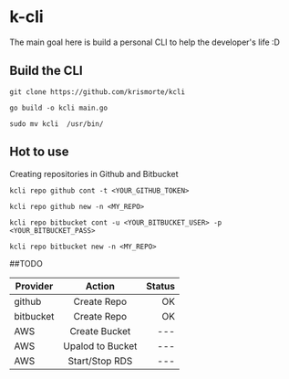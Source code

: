 # k-cli

The main goal here is build a personal CLI to help the developer's life :D

## Build the CLI

`git clone https://github.com/krismorte/kcli`

`go build -o kcli main.go`

`sudo mv kcli  /usr/bin/`

## Hot to use

Creating repositories in Github and Bitbucket

`kcli repo github cont -t <YOUR_GITHUB_TOKEN>`

`kcli repo github new -n <MY_REPO>`

`kcli repo bitbucket cont -u <YOUR_BITBUCKET_USER> -p <YOUR_BITBUCKET_PASS>`

`kcli repo bitbucket new -n <MY_REPO>`

##TODO

| Provider        | Action           | Status  |
| ------------- |:-------------:| -----:|
| github      | Create Repo | OK |
| bitbucket      | Create Repo      |   OK |
| AWS | Create Bucket      |    --- |
| AWS | Upalod to  Bucket      |    --- |
| AWS | Start/Stop RDS      |    --- |
